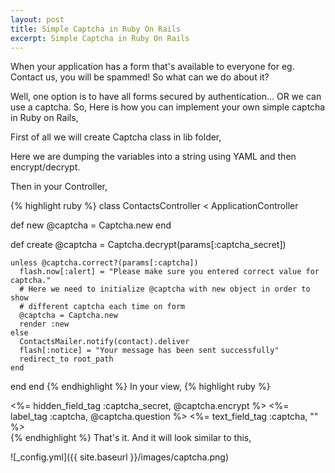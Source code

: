 ```yaml
---
layout: post
title: Simple Captcha in Ruby On Rails
excerpt: Simple Captcha in Ruby On Rails
---
```


When your application has a form that's available to everyone for eg. Contact us, you will be spammed! So what can we do about it? 

Well, one option is to have all forms secured by authentication... OR we can use a captcha. So, Here is how you can implement your own simple captcha in Ruby on Rails,

First of all we will create Captcha class in lib folder,
<script src="https://gist.github.com/pandurang90/ae0db85f15d562e5a5c5.js"></script>

Here we are dumping the variables into a string using YAML and then encrypt/decrypt.

Then in your Controller,

{% highlight ruby %}
class ContactsController < ApplicationController

  def new
    @captcha = Captcha.new
  end

  def create
    @captcha = Captcha.decrypt(params[:captcha_secret])

    unless @captcha.correct?(params[:captcha])
      flash.now[:alert] = "Please make sure you entered correct value for captcha."
      # Here we need to initialize @captcha with new object in order to show 
      # different captcha each time on form 
      @captcha = Captcha.new
      render :new
    else
      ContactsMailer.notify(contact).deliver
      flash[:notice] = "Your message has been sent successfully"
      redirect_to root_path
    end
  end
end
{% endhighlight %}
In your view,
{% highlight ruby %}
<div class="field">
  <%= hidden_field_tag :captcha_secret, @captcha.encrypt %>
  <%= label_tag :captcha, @captcha.question %>
  <%= text_field_tag :captcha, "" %>
</div>
{% endhighlight %}
That's it. And it will look similar to this,


![_config.yml]({{ site.baseurl }}/images/captcha.png)